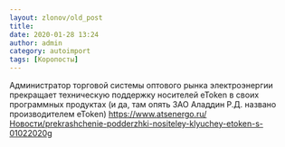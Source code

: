 ```yaml
---
layout: zlonov/old_post
title: 
date: 2020-01-28 13:24
author: admin
category: autoimport
tags: [Коропосты]
---
```


Администратор торговой системы оптового рынка электроэнергии прекращает техническую поддержку носителей eToken в своих программных продуктах (и да, там опять ЗАО Аладдин Р.Д. названо производителем eToken) <a href="https://www.atsenergo.ru/Новости/prekrashchenie-podderzhki-nositeley-klyuchey-etoken-s-01022020g">https://www.atsenergo.ru/Новости/prekrashchenie-podderzhki-nositeley-klyuchey-etoken-s-01022020g</a>

